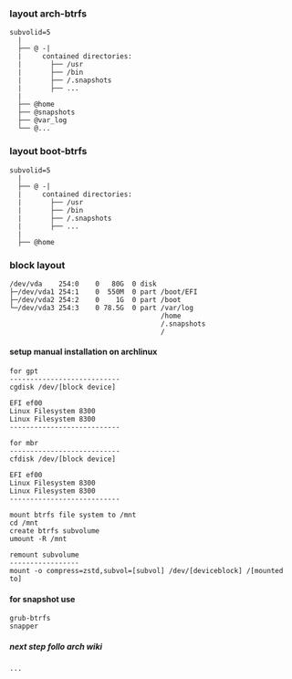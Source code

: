 ### layout arch-btrfs
```
subvolid=5
  |
  ├── @ -|
  |     contained directories:
  |       ├── /usr
  |       ├── /bin
  |       ├── /.snapshots
  |       ├── ...
  |
  ├── @home
  ├── @snapshots
  ├── @var_log
  └── @...
```
### layout boot-btrfs
```
subvolid=5
  |
  ├── @ -|
  |     contained directories:
  |       ├── /usr
  |       ├── /bin
  |       ├── /.snapshots
  |       ├── ...
  |
  ├── @home
```

### block layout 
```
/dev/vda    254:0    0   80G  0 disk
├─/dev/vda1 254:1    0  550M  0 part /boot/EFI
├─/dev/vda2 254:2    0    1G  0 part /boot
└─/dev/vda3 254:3    0 78.5G  0 part /var/log
                                     /home
                                     /.snapshots
                                     /
```

#### setup manual installation on archlinux
```
for gpt
---------------------------
cgdisk /dev/[block device]

EFI ef00
Linux Filesystem 8300
Linux Filesystem 8300
---------------------------

for mbr
---------------------------
cfdisk /dev/[block device]

EFI ef00
Linux Filesystem 8300
Linux Filesystem 8300
---------------------------

mount btrfs file system to /mnt 
cd /mnt
create btrfs subvolume 
umount -R /mnt

remount subvolume
-----------------
mount -o compress=zstd,subvol=[subvol] /dev/[deviceblock] /[mounted to]
```

#### for snapshot use
```
grub-btrfs
snapper
```

##### next step follo arch wiki
`...`
